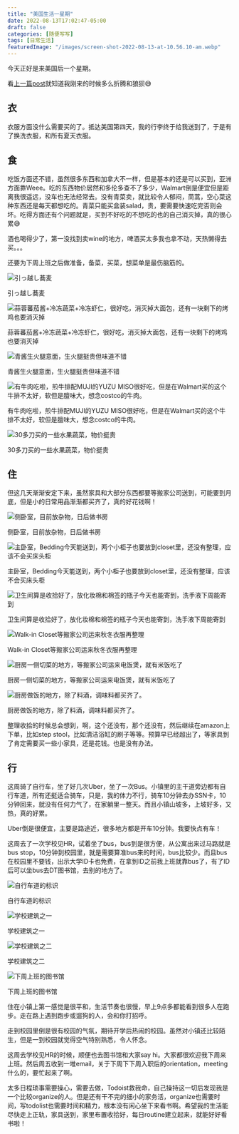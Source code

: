 ```yaml
---
title: "美国生活一星期"
date: 2022-08-13T17:02:47-05:00
draft: false
categories: [随便写写]
tags: [日常生活]
featuredImage: "/images/screen-shot-2022-08-13-at-10.56.10-am.webp"
---
```


今天正好是来美国后一个星期。

看[上一篇post](/posts/一个人住的第三天)就知道我刚来的时候多么折腾和狼狈😅
<!--more-->
## 衣

衣服方面没什么需要买的了。抵达美国第四天，我的行李终于给我送到了，于是有了换洗衣服，和所有夏天衣服。

## 食

吃饭方面还不错，虽然很多东西和加拿大不一样，但是基本的还是可以买到，亚洲方面靠Weee。吃的东西物价居然和多伦多查不了多少，Walmart倒是便宜但是距离我很遥远，没车也无法经常去。没有青菜卖，就比较令人郁闷，茼蒿，空心菜这种东西还是每天都想吃的。青菜只能买盒装salad，贵，要需要快速吃完否则会坏。吃得方面还有个问题就是，买到不好吃的不想吃的也的自己消灭掉，真的很心累😅

酒也喝得少了，第一没找到卖wine的地方，啤酒买太多我也拿不动，天热懒得去买。。。

还要为下周上班之后做准备，备菜，买菜，想菜单是最伤脑筋的。

![引っ越し蕎麦](/images/a24e35fb-23f0-4cc8-8367-1218a6c2c242.webp)

引っ越し蕎麦

![蒜蓉蕃茄酱+冷冻蔬菜+冷冻虾仁，很好吃，消灭掉大面包，还有一块剩下的烤鸡也要消灭掉](/images/4ec283ea-1770-4d14-8593-36addd9b49a9.webp)

蒜蓉蕃茄酱+冷冻蔬菜+冷冻虾仁，很好吃，消灭掉大面包，还有一块剩下的烤鸡也要消灭掉

![青酱生火腿意面，生火腿挺贵但味道不错](/images/278a0996-fb60-495e-a10a-0081c3ccfdb9.webp)

青酱生火腿意面，生火腿挺贵但味道不错

![有牛肉吃啦，煎牛排配MUJI的YUZU MISO很好吃，但是在Walmart买的这个牛排不太好，软但是膻味大，想念costco的牛肉。](/images/26027ee0-381d-4acc-ac60-afaa460324c3.webp)

有牛肉吃啦，煎牛排配MUJI的YUZU MISO很好吃，但是在Walmart买的这个牛排不太好，软但是膻味大，想念costco的牛肉。

![30多刀买的一些水果蔬菜，物价挺贵](/images/80c84ab2-4686-4625-a227-83f4b2493bca.webp)

30多刀买的一些水果蔬菜，物价挺贵

## 住

但这几天渐渐安定下来，虽然家具和大部分东西都要等搬家公司送到，可能要到月底，但是小的日常用品渐渐都买齐了，真的好花钱啊！

![侧卧室，目前放杂物，日后做书房](/images/screen-shot-2022-08-13-at-10.26.09-am.webp)

侧卧室，目前放杂物，日后做书房

![主卧室，Bedding今天能送到，两个小柜子也要放到closet里，还没有整理，应该不会买床头柜](/images/screen-shot-2022-08-13-at-10.26.21-am.webp)

主卧室，Bedding今天能送到，两个小柜子也要放到closet里，还没有整理，应该不会买床头柜

![卫生间算是收拾好了，放化妆棉和棉签的瓶子今天也能寄到，洗手液下周能寄到](/images/screen-shot-2022-08-13-at-10.26.37-am.webp)

卫生间算是收拾好了，放化妆棉和棉签的瓶子今天也能寄到，洗手液下周能寄到

![Walk-in Closet等搬家公司运来秋冬衣服再整理](/images/screen-shot-2022-08-13-at-10.26.49-am.webp)

Walk-in Closet等搬家公司运来秋冬衣服再整理

![厨房一侧切菜的地方，等搬家公司运来电饭煲，就有米饭吃了](/images/screen-shot-2022-08-13-at-10.27.02-am.webp)

厨房一侧切菜的地方，等搬家公司运来电饭煲，就有米饭吃了

![厨房做饭的地方，除了料酒，调味料都买齐了。](/images/screen-shot-2022-08-13-at-10.27.16-am.webp)

厨房做饭的地方，除了料酒，调味料都买齐了。

整理收拾的时候总会想到，啊，这个还没有，那个还没有，然后继续在amazon上下单，比如step stool，比如清洁浴缸的刷子等等。预算早已经超出了，等家具到了肯定需要买一些小家具，还是花钱。也是没有办法。

## 行

这周骑了自行车，坐了好几次Uber，坐了一次Bus。小镇里的主干道旁边都有自行车道，所有还挺适合骑车，只是，我的体力不行，骑车10分钟去办SSN卡，10分钟回来，就没有任何力气了，在家躺里一整天。而且小镇山坡多，上坡好多，又热，真的好累。

Uber倒是很便宜，主要是路途近，很多地方都是开车10分钟。我要快点有车！

这周去了一次学校见HR，试着坐了bus，bus到是很方便，从公寓出来过马路就是bus stop，10分钟到校园里，就是需要算准bus来的时间，bus比较少。而且bus在校园里不要钱，出示大学ID卡也免费，在拿到ID之前我上班就靠bus了，有了ID后可以坐bus去DT图书馆，去别的地方了。

![自行车道的标识](/images/screen-shot-2022-08-13-at-10.55.46-am.webp)

自行车道的标识

![学校建筑之一](/images/screen-shot-2022-08-13-at-10.55.57-am.webp)

学校建筑之一

![学校建筑之二](/images/screen-shot-2022-08-13-at-10.56.20-am.webp)

学校建筑之二

![下周上班的图书馆](/images/screen-shot-2022-08-13-at-10.56.10-am.webp)

下周上班的图书馆

住在小镇上第一感觉是很平和，生活节奏也很慢，早上9点多都能看到很多人在跑步。走在路上遇到跑步或遛狗的人，会和你打招呼。

走到校园里倒是很有校园的气氛，期待开学后热闹的校园。虽然对小镇还比较陌生，但是一到校园就觉得空气特别熟悉，令人怀念。

这周去学校见HR的时候，顺便也去图书馆和大家say hi。大家都很欢迎我下周来上班。然后周五收到一堆email，关于下周下下周入职后的orientation，meeting什么的，要忙起来了啊。

太多日程琐事需要操心，需要去做，Todoist救我命，自己操持这一切后发现我是一个比较organize的人。但是还有干不完的细小的家务活，organize也需要时间，写todolist也需要时间和精力，根本没有闲心坐下来看书啊。希望我的生活能尽快走上正轨，家具送到，家里布置收拾好，每日routine建立起来，就能好好看书啦！
